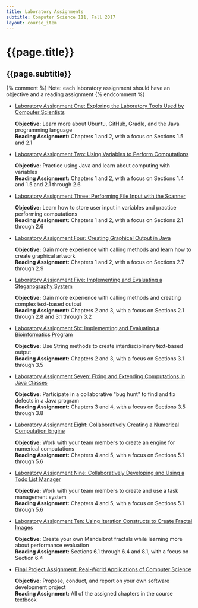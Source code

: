 ```yaml
---
title: Laboratory Assignments
subtitle: Computer Science 111, Fall 2017
layout: course_item
---
```


# {{page.title}}
## {{page.subtitle}}

{% comment %} Note: each laboratory assignment should have an objective and a reading assignment {% endcomment %}

<ul>

<li><a href="https://github.com/Allegheny-Computer-Science-111-F2017/cs111-F2017-lab-sheets/releases/download/cs111F2017_all_sheets-23.0.0/cs111F2017_lab01.pdf">Laboratory Assignment One: Exploring the Laboratory Tools Used by Computer Scientists</a> <p><b>Objective:</b> Learn more about Ubuntu, GitHub, Gradle, and the Java programming language<br><b>Reading Assignment:</b> Chapters 1 and 2, with a focus on Sections 1.5 and 2.1</p>

<li><a href="https://github.com/Allegheny-Computer-Science-111-F2017/cs111-F2017-lab-sheets/releases/download/cs111F2017_all_sheets-23.0.0/cs111F2017_lab02.pdf">Laboratory Assignment Two: Using Variables to Perform Computations</a> <p><b>Objective:</b> Practice using Java and learn about computing with variables<br><b>Reading Assignment:</b> Chapters 1 and 2, with a focus on Sections 1.4 and 1.5 and 2.1 through 2.6</p>

<li><a href="https://github.com/Allegheny-Computer-Science-111-F2017/cs111-F2017-lab-sheets/releases/download/cs111F2017_all_sheets-23.0.0/cs111F2017_lab03.pdf">Laboratory Assignment Three: Performing File Input with the Scanner</a> <p><b>Objective:</b> Learn how to store user input in variables and practice performing computations<br><b>Reading Assignment:</b> Chapters 1 and 2, with a focus on Sections 2.1 through 2.6</p>

<li><a href="https://github.com/Allegheny-Computer-Science-111-F2017/cs111-F2017-lab-sheets/releases/download/cs111F2017_all_sheets-23.0.0/cs111F2017_lab04.pdf">Laboratory Assignment Four: Creating Graphical Output in Java</a> <p><b>Objective:</b> Gain more experience with calling methods and learn how to create graphical artwork<br><b>Reading Assignment:</b> Chapters 1 and 2, with a focus on Sections 2.7 through 2.9</p>

<li><a href="https://github.com/Allegheny-Computer-Science-111-F2017/cs111-F2017-lab-sheets/releases/download/cs111F2017_all_sheets-23.0.0/cs111F2017_lab05.pdf">Laboratory Assignment Five: Implementing and Evaluating a Steganography System</a> <p><b>Objective:</b> Gain more experience with calling methods and creating complex text-based output<br><b>Reading Assignment:</b> Chapters 2 and 3, with a focus on Sections 2.1 through 2.8 and 3.1 through 3.2</p>

<li><a href="https://github.com/Allegheny-Computer-Science-111-F2017/cs111-F2017-lab-sheets/releases/download/cs111F2017_all_sheets-23.0.0/cs111F2017_lab06.pdf">Laboratory Assignment Six: Implementing and Evaluating a Bioinformatics Program</a> <p><b>Objective:</b> Use String methods to create interdisciplinary text-based output<br><b>Reading Assignment:</b> Chapters 2 and 3, with a focus on Sections 3.1 through 3.5</p>

<li><a href="https://github.com/Allegheny-Computer-Science-111-F2017/cs111-F2017-lab-sheets/releases/download/cs111F2017_all_sheets-23.0.0/cs111F2017_lab07.pdf">Laboratory Assignment Seven: Fixing and Extending Computations in Java Classes</a> <p><b>Objective:</b> Participate in a collaborative "bug hunt" to find and fix defects in a Java program<br><b>Reading Assignment:</b> Chapters 3 and 4, with a focus on Sections 3.5 through 3.8</p>

<li><a href="https://github.com/Allegheny-Computer-Science-111-F2017/cs111-F2017-lab-sheets/releases/download/cs111F2017_all_sheets-23.0.0/cs111F2017_lab08.pdf">Laboratory Assignment Eight: Collaboratively Creating a Numerical Computation Engine</a> <p><b>Objective:</b> Work with your team members to create an engine for numerical computations<br><b>Reading Assignment:</b> Chapters 4 and 5, with a focus on Sections 5.1 through 5.6</p>

<li><a href="https://github.com/Allegheny-Computer-Science-111-F2017/cs111-F2017-lab-sheets/releases/download/cs111F2017_all_sheets-23.0.0/cs111F2017_lab09.pdf">Laboratory Assignment Nine: Collaboratively Developing and Using a Todo List Manager</a> <p><b>Objective:</b> Work with your team members to create and use a task management system<br><b>Reading Assignment:</b> Chapters 4 and 5, with a focus on Sections 5.1 through 5.6</p>

<li><a href="https://github.com/Allegheny-Computer-Science-111-F2017/cs111-F2017-lab-sheets/releases/download/cs111F2017_all_sheets-23.0.0/cs111F2017_lab10.pdf">Laboratory Assignment Ten: Using Iteration Constructs to Create Fractal Images</a> <p><b>Objective:</b> Create your own Mandelbrot fractals while learning more about performance evaluation<br><b>Reading Assignment:</b> Sections 6.1 through 6.4 and 8.1, with a focus on Section 6.4</p>

<li><a href="https://github.com/Allegheny-Computer-Science-111-F2017/cs111-F2017-lab-sheets/releases/download/cs111F2017_all_sheets-23.0.0/cs111F2017_lab11.pdf">Final Project Assignment: Real-World Applications of Computer Science</a> <p><b>Objective:</b> Propose, conduct, and report on your own software development project<br><b>Reading Assignment:</b> All of the assigned chapters in the course textbook</p>

</ul>
